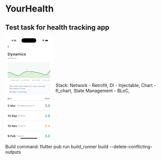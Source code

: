 # YourHealth
## Test task for health tracking app

<div style="display: flex; align-items: center; gap: 10px;">
  <img src="layout_demo.png" alt="Layout demo" style="width: 150px; height: auto;">
  <p>Stack: 
Network - Retrofit,
DI - Injectable,
Chart - fl_chart,
State Management - BLoC,</p>
</div>

Build command: flutter pub run build_runner build --delete-conflicting-outputs
